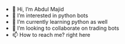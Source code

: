 - 👋 Hi, I’m Abdul Majid
- 👀 I’m interested in python bots
- 🌱 I’m currently learning python as well
- 💞️ I’m looking to collaborate on trading bots
- 📫 How to reach me? right here

<!---
abdul4000/abdul4000 is a ✨ special ✨ repository because its `README.md` (this file) appears on your GitHub profile.
You can click the Preview link to take a look at your changes.
--->

